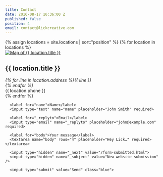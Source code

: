 ```yaml
---
title: Contact
date: 2016-08-17 10:36:00 Z
published: false
position: 4
email: contact@lickcreative.com
---
```


<div class="u-center-block u-center-block--medium u-vertical-space">
  <div class="grid grid--gutter grid--center ">
    {% assign locations = site.locations | sort:"position" %}
    {% for location in locations %}
      <div class="grid__item grid__item--contact grid__item--gutter">
        <div class="card">
          <a href="{{ location.map_url }}" class="no-link-styles card__link">
            <div class="card__image">
              <img src="{{ location.image-1x }}" sizes="100vw, (min-width: 30em) 50vw, (min-width: 70em) 25vw" srcset="{{ location.image-1x }} 1x, {{ location.image-2x }} 2x" alt="Map of {{ location.title }}" />
            </div>
          </a>
          <div class="card__body">
            <h2 class="card__heading">{{ location.title }}</h2>
            <!-- Has to be on one line to avoid weird whitespace in final HTML -->
            <address>{% for line in location.address %}{{ line }}<br>{% endfor %}</address>
            <span>{{ location.phone }}</span>
          </div>
        </div>
      </div>
    {% endfor %}
  </div>
</div>

<div class="u-center-block u-center-block--medium u-center-block--outline">

  <form action="//formspree.io/{{ page.email }}" method="POST">

      <label for="name">Name</label>
      <input type="text" name="name" placeholder="John Smith" required>

      <label for="_replyto">Email</label>
      <input type="email" name="_replyto" placeholder="john@example.com" required>

      <label for="body">Your message</label>
      <textarea name="body" rows="4" placeholder="Hey Lick…" required></textarea>

      <input type="hidden" name="_next" value="/form-submitted.html">
      <input type="hidden" name="_subject" value="New website submission" />

      <input type="submit" value="Send" class="blue">

  </form>

</div>
